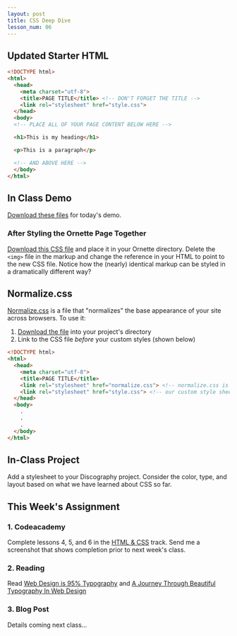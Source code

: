 ```yaml
---
layout: post
title: CSS Deep Dive
lesson_num: 06
---
```


## Updated Starter HTML

```html
<!DOCTYPE html>
<html>
  <head>
    <meta charset="utf-8">
    <title>PAGE TITLE</title> <!-- DON'T FORGET THE TITLE -->
    <link rel="stylesheet" href="style.css">
  </head>
  <body>
  <!-- PLACE ALL OF YOUR PAGE CONTENT BELOW HERE -->

  <h1>This is my heading</h1>

  <p>This is a paragraph</p> 

  <!-- AND ABOVE HERE -->
  </body>
</html>
```

## In Class Demo

[Download these files](/lesson_files/ornette.zip) for today's demo.

### After Styling the Ornette Page Together

[Download this CSS file](/lesson_files/ornette2/style2.css) and place it in your Ornette directory. Delete the `<img>` file in the markup and change the reference in your HTML to point to the new CSS file. Notice how the (nearly) identical markup can be styled in a dramatically different way?

## Normalize.css

[Normalize.css](http://necolas.github.io/normalize.css/) is a file that "normalizes" the base appearance of your site across browsers. To use it:

1. [Download the file](http://necolas.github.io/normalize.css/3.0.0/normalize.css) into your project's directory
2. Link to the CSS file *before* your custom styles (shown below)

```html
<!DOCTYPE html>
<html>
  <head>
    <meta charset="utf-8">
    <title>PAGE TITLE</title>
    <link rel="stylesheet" href="normalize.css"> <!-- normalize.css is loaded before our styles -->
    <link rel="stylesheet" href="style.css"> <!-- our custom style sheet -->
  </head>
  <body>
    .
    .
    .
  </body>
</html>
```

## In-Class Project

Add a stylesheet to your Discography project. Consider the color, type, and layout based on what we have learned about CSS so far.

## This Week's Assignment

### 1. Codeacademy

Complete lessons 4, 5, and 6 in the [HTML & CSS](http://www.codecademy.com/tracks/web) track. Send me a screenshot that shows completion prior to next week's class.

### 2. Reading

Read [Web Design is 95% Typography](http://ia.net/blog/the-web-is-all-about-typography-period) and [A Journey Through Beautiful Typography In Web Design](http://www.smashingmagazine.com/2013/08/06/beautiful-typography-web-design/)

### 3. Blog Post

Details coming next class...
